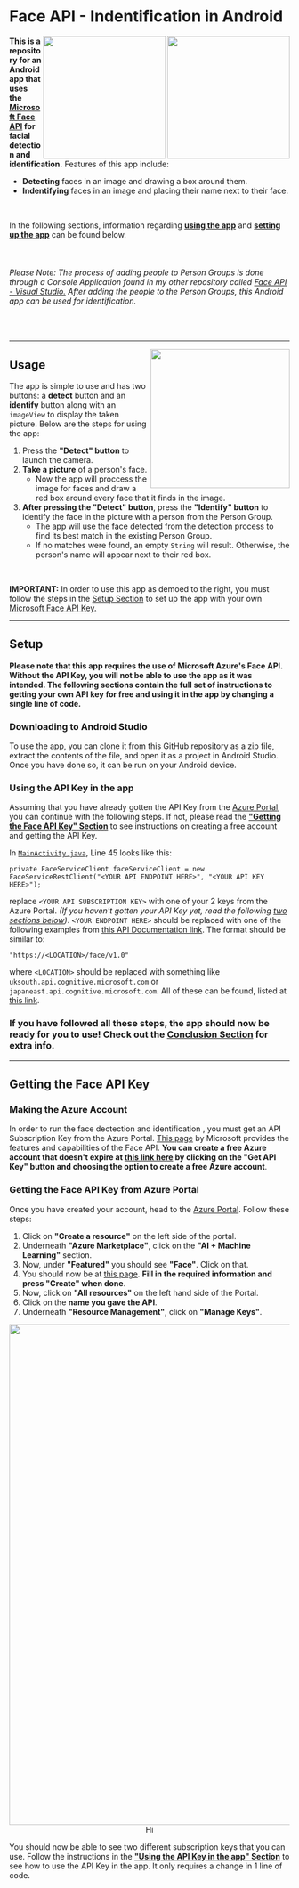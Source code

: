 # Face API - Indentification in Android

<p>
  <img width="220" align="right" src="https://github.com/ishaanjav/Face_API_-_Indentification_in_Android/blob/master/Detection.png">
  <img width="220" align="right" src="https://github.com/ishaanjav/Face_API_-_Indentification_in_Android/blob/master/Identification.png">
</p>

**This is a repository for an Android app that uses the [Microsoft Face API](https://azure.microsoft.com/en-us/services/cognitive-services/face/) for facial detection and  identification.** Features of this app include:
- **Detecting** faces in an image and drawing a box around them.
- **Indentifying** faces in an image and placing their name next to their face.

<br/>

In the following sections, information regarding [**using the app**](#usage) and [**setting up the app**](#setup) can be found below. 

<br/>

###### Please Note: The process of adding people to Person Groups is done through a Console Application found in my other repository called [Face API - Visual Studio.](https://github.com/ishaanjav/Face_API_-_Visual_Studio) After adding the people to the Person Groups, this Android app can be used for identification.

<br/>

------
<img width="250" align="right" src="https://github.com/ishaanjav/Face_API_-_Indentification_in_Android/blob/master/Process.gif">

## Usage


The app is simple to use and has two buttons: a **detect** button and an **identify** button along with an `imageView` to display the taken picture. Below are the steps for using the app:
1. Press the **"Detect" button** to launch the camera. 
2. **Take a picture** of a person's face. 
   * Now the app will proccess the image for faces and draw a red box around every face that it finds in the image.
3. **After pressing the "Detect" button**, press the **"Identify" button** to identify the face in the picture with a person from the Person Group. 
   * The app will use the face detected from the detection process to find its best match in the existing Person Group.
   * If no matches were found, an empty `String` will result. Otherwise, the person's name will appear next to their red box.

<br/>

**IMPORTANT:** In order to use this app as demoed to the right, you must follow the steps in the [Setup Section](#setup) to set up the app with your own [Microsoft Face API Key.](https://azure.microsoft.com/en-us/pricing/details/cognitive-services/face-api/)

-----
## Setup
**Please note that this app requires the use of Microsoft Azure's Face API. Without the API Key, you will not be able to use the app as it was intended. The following sections contain the full set of instructions to getting your own API key for free and using it in the app by changing a single line of code.**
### Downloading to Android Studio
To use the app, you can clone it from this GitHub repository as a zip file, extract the contents of the file, and open it as a project in Android Studio. Once you have done so, it can be run on your Android device.

### Using the API Key in the app
Assuming that you have already gotten the API Key from the [Azure Portal](https://portal.azure.com/#home), you can continue with the following steps. If not, please read the [**"Getting the Face API Key" Section**](#getting-the-face-api-key) to see instructions on creating a free account and getting the API Key.

In [`MainActivity.java`](https://github.com/ishaanjav/Face_API_-_Indentification_in_Android/blob/master/app/src/main/java/com/example/anany/videofacerecognition/MainActivity.java), Line 45 looks like this:

    private FaceServiceClient faceServiceClient = new FaceServiceRestClient("<YOUR API ENDPOINT HERE>", "<YOUR API KEY HERE>");
replace `<YOUR API SUBSCRIPTION KEY>` with one of your 2 keys from the Azure Portal. *(If you haven't gotten your API Key yet, read the following [two sections below](#getting-the-face-api-key))*. `<YOUR ENDPOINT HERE>` should be replaced with one of the following examples from [this API Documentation link](https://westus.dev.cognitive.microsoft.com/docs/services/563879b61984550e40cbbe8d/operations/563879b61984550f30395236). The format should be similar to: 
  
    "https://<LOCATION>/face/v1.0"
  
where `<LOCATION>` should be replaced with something like `uksouth.api.cognitive.microsoft.com` or `japaneast.api.cognitive.microsoft.com`. All of these can be found, listed at [this link](https://westus.dev.cognitive.microsoft.com/docs/services/563879b61984550e40cbbe8d/operations/563879b61984550f30395236).  

### If you have followed all these steps, the app should now be ready for you to use! Check out the [Conclusion Section](#conclusion) for extra info.



-----
## Getting the Face API Key

### Making the Azure Account
In order to run the face dectection and identification , you must get an API Subscription Key from the Azure Portal. [This page](https://azure.microsoft.com/en-us/services/cognitive-services/face/) by Microsoft provides the features and capabilities of the Face API. **You can create a free Azure account that doesn't expire at [this link here](https://azure.microsoft.com/en-us/try/cognitive-services/?api=face-api) by clicking on the "Get API Key" button and choosing the option to create a free Azure account**. 
### Getting the Face API Key from Azure Portal
Once you have created your account, head to the [Azure Portal](https://portal.azure.com/#home). Follow these steps:
1. Click on **"Create a resource"** on the left side of the portal.
2. Underneath **"Azure Marketplace"**, click on the **"AI + Machine Learning"** section. 
3. Now, under **"Featured"** you should see **"Face"**. Click on that.
4. You should now be at [this page](https://portal.azure.com/#create/Microsoft.CognitiveServicesFace). **Fill in the required information and press "Create" when done**.
5. Now, click on **"All resources"** on the left hand side of the Portal.
6. Click on the **name you gave the API**.
7. Underneath **"Resource Management"**, click on **"Manage Keys"**.

<p align="center">
  <img width="900" src="https://github.com/ishaanjav/Face_Analyzer/blob/master/Azure-FaceAPI%20Key.PNG">
  <td>Hi</td>
</p>

You should now be able to see two different subscription keys that you can use. Follow the instructions in the [**"Using the API Key in the app" Section**](#using-the-api-key-in-the-app) to see how to use the API Key in the app. It only requires a change in 1 line of code.
